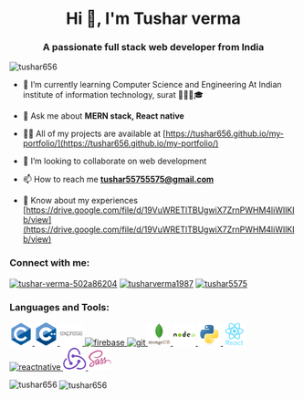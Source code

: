 <h1 align="center">Hi 👋, I'm Tushar verma</h1>
<h3 align="center">A passionate full stack web developer from India</h3>

<p align="left"> <img src="https://komarev.com/ghpvc/?username=tushar656&label=Profile%20views&color=0e75b6&style=flat" alt="tushar656" /> </p>

- 🌱 I’m currently learning Computer Science and Engineering At Indian institute of information technology, surat 👨🏻‍🎓🎓

- 💬 Ask me about **MERN stack, React native**

- 👨‍💻 All of my projects are available at [https://tushar656.github.io/my-portfolio/](https://tushar656.github.io/my-portfolio/)

- 💞️ I’m looking to collaborate on web development

- 📫 How to reach me **tushar55755575@gmail.com**

- 📄 Know about my experiences [https://drive.google.com/file/d/19VuWRETlTBUgwiX7ZrnPWHM4liWIlKIb/view](https://drive.google.com/file/d/19VuWRETlTBUgwiX7ZrnPWHM4liWIlKIb/view)

<h3 align="left">Connect with me:</h3>
<p align="left">
<a href="https://linkedin.com/in/tushar-verma-502a86204" target="blank"><img align="center" src="https://raw.githubusercontent.com/rahuldkjain/github-profile-readme-generator/master/src/images/icons/Social/linked-in-alt.svg" alt="tushar-verma-502a86204" height="30" width="40" /></a>
<a href="https://instagram.com/tusharverma1987" target="blank"><img align="center" src="https://raw.githubusercontent.com/rahuldkjain/github-profile-readme-generator/master/src/images/icons/Social/instagram.svg" alt="tusharverma1987" height="30" width="40" /></a>
<a href="https://www.codechef.com/users/tushar5575" target="blank"><img align="center" src="https://cdn.jsdelivr.net/npm/simple-icons@3.1.0/icons/codechef.svg" alt="tushar5575" height="30" width="40" /></a>
</p>

<h3 align="left">Languages and Tools:</h3>
<p align="left"> <a href="https://www.cprogramming.com/" target="_blank" rel="noreferrer"> <img src="https://raw.githubusercontent.com/devicons/devicon/master/icons/c/c-original.svg" alt="c" width="40" height="40"/> </a> <a href="https://www.w3schools.com/cpp/" target="_blank" rel="noreferrer"> <img src="https://raw.githubusercontent.com/devicons/devicon/master/icons/cplusplus/cplusplus-original.svg" alt="cplusplus" width="40" height="40"/> </a> <a href="https://expressjs.com" target="_blank" rel="noreferrer"> <img src="https://raw.githubusercontent.com/devicons/devicon/master/icons/express/express-original-wordmark.svg" alt="express" width="40" height="40"/> </a> <a href="https://firebase.google.com/" target="_blank" rel="noreferrer"> <img src="https://www.vectorlogo.zone/logos/firebase/firebase-icon.svg" alt="firebase" width="40" height="40"/> </a> <a href="https://git-scm.com/" target="_blank" rel="noreferrer"> <img src="https://www.vectorlogo.zone/logos/git-scm/git-scm-icon.svg" alt="git" width="40" height="40"/> </a> <a href="https://www.mongodb.com/" target="_blank" rel="noreferrer"> <img src="https://raw.githubusercontent.com/devicons/devicon/master/icons/mongodb/mongodb-original-wordmark.svg" alt="mongodb" width="40" height="40"/> </a> <a href="https://nodejs.org" target="_blank" rel="noreferrer"> <img src="https://raw.githubusercontent.com/devicons/devicon/master/icons/nodejs/nodejs-original-wordmark.svg" alt="nodejs" width="40" height="40"/> </a> <a href="https://www.python.org" target="_blank" rel="noreferrer"> <img src="https://raw.githubusercontent.com/devicons/devicon/master/icons/python/python-original.svg" alt="python" width="40" height="40"/> </a> <a href="https://reactjs.org/" target="_blank" rel="noreferrer"> <img src="https://raw.githubusercontent.com/devicons/devicon/master/icons/react/react-original-wordmark.svg" alt="react" width="40" height="40"/> </a> <a href="https://reactnative.dev/" target="_blank" rel="noreferrer"> <img src="https://reactnative.dev/img/header_logo.svg" alt="reactnative" width="40" height="40"/> </a> <a href="https://redux.js.org" target="_blank" rel="noreferrer"> <img src="https://raw.githubusercontent.com/devicons/devicon/master/icons/redux/redux-original.svg" alt="redux" width="40" height="40"/> </a> <a href="https://sass-lang.com" target="_blank" rel="noreferrer"> <img src="https://raw.githubusercontent.com/devicons/devicon/master/icons/sass/sass-original.svg" alt="sass" width="40" height="40"/> </a> </p>

<p><img align="left" src="https://github-readme-stats.vercel.app/api/top-langs?username=tushar656&show_icons=true&locale=en&layout=compact" alt="tushar656" /></p>

<p>&nbsp;<img align="center" src="https://github-readme-stats.vercel.app/api?username=tushar656&show_icons=true&locale=en" alt="tushar656" /></p>

<!---
Tushar656/Tushar656 is a ✨ special ✨ repository because its `README.md` (this file) appears on your GitHub profile.
You can click the Preview link to take a look at your changes.
--->
